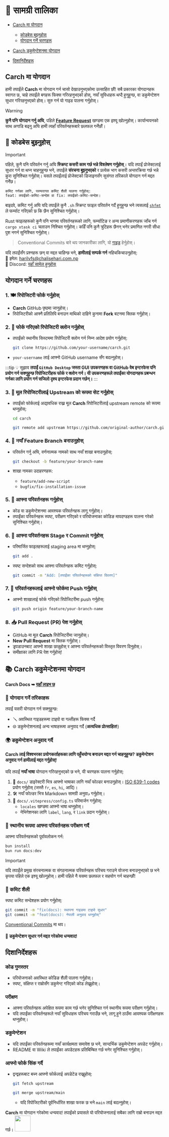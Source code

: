 # 📑 सामग्री तालिका

- [Carch मा योगदान](#carch-मा-योगदान)
  - [कोडबेस बुझ्नुहोस्](#📌-कोडबेस-बुझ्नुहोस्)
  - [योगदान गर्ने चरणहरू](#योगदान-गर्ने-चरणहरू)

- [Carch डकुमेन्टेशनमा योगदान](#📚-carch-डकुमेन्टेशनमा-योगदान)

- [दिशानिर्देशहरू](#दिशानिर्देशहरू)

## **Carch** मा योगदान

हामी तपाईंले **Carch** मा योगदान गर्न चासो देखाउनुभएकोमा उत्साहित छौं! सबै प्रकारका योगदानहरू स्वागत छ, चाहे तपाईंले बगहरू फिक्स गरिरहनुभएको होस्, नयाँ सुविधाहरू थप्दै हुनुहुन्छ, वा डकुमेन्टेशन सुधार गरिरहनुभएको होस्। सुरु गर्न यो गाइड पालना गर्नुहोस्।

> [!WARNING]  
> **कुनै पनि योगदान गर्नु अघि**, पहिले **[Feature Request](https://github.com/harilvfs/carch/issues/new?template=feature-reqests.yml)** खण्डमा एक इश्यू खोल्नुहोस्। कार्यान्वयनको साथ अगाडि बढ्नु अघि हामी त्यहाँ परिवर्तनहरूबारे छलफल गर्नेछौं।

## 📌 कोडबेस बुझ्नुहोस्

> [!IMPORTANT]
> पहिले, कुनै पनि परिवर्तन गर्नु अघि **स्क्रिप्ट कसरी काम गर्छ भन्ने विश्लेषण गर्नुहोस्**। यदि तपाईं प्रोजेक्टलाई सुधार गर्न वा थप्न चाहनुहुन्छ भने, तपाईंले **संरचना बुझ्नुभएको** र प्रत्येक भाग कसरी अन्तरक्रिया गर्छ भन्ने कुरा सुनिश्चित गर्नुहोस्। यसले तपाईंलाई प्रोजेक्टको डिजाइनसँग सुसंगत तरिकाले योगदान गर्न मद्दत गर्नेछ।
>
> ```md
> कमिट गर्नका लागि, परम्परागत कमिट शैली पालना गर्नुहोस्:
> feat: तपाईंको-कमिट-सन्देश वा fix: तपाईंको-कमिट-सन्देश।
> ```
>
> बाइदवे, कमिट गर्नु अघि यदि तपाईंले कुनै `.sh` स्क्रिप्ट फाइल परिवर्तन गर्दै हुनुहुन्छ भने त्यसलाई [`shfmt`](https://github.com/mvdan/sh) ले फर्म्याट गरिएको छ कि छैन सुनिश्चित गर्नुहोस्।
> 
> Rust फाइलहरूको कुनै पनि भागमा परिवर्तनहरूको लागि, फर्म्याटिङ र अन्य प्रमाणीकरणहरू जाँच गर्न `cargo xtask ci` चलाउन निश्चित गर्नुहोस्। कहिँ पनि कुनै त्रुटिहरू छैनन् भनेर प्रमाणित नगरी सीधा पुश नगर्न सुनिश्चित गर्नुहोस्।

> Conventional Commits बारे थप जानकारीका लागि, यो [गाइड](https://gist.github.com/harilvfs/53cc86aa79ea4642356540aadc6bd87d) हेर्नुहोस्।

यदि तपाईंसँग प्रश्नहरू छन् वा मद्दत चाहिन्छ भने, **हामीलाई सम्पर्क गर्न** नहिचकिचाउनुहोस्:  
📧 इमेल: <a href="mailto:harilvfs@chalisehari.com.np">harilvfs@chalisehari.com.np</a>  
💬 Discord: <a href="https://discord.com/invite/8NJWstnUHd">यहाँ सामेल हुनुहोस्</a>  

## योगदान गर्ने चरणहरू

### 1. 🍽️ रिपोजिटरी फोर्क गर्नुहोस्
- **Carch** GitHub पृष्ठमा जानुहोस्।
- रिपोजिटरीको आफ्नै प्रतिलिपि बनाउन माथिको दाहिने कुनामा **Fork** बटनमा क्लिक गर्नुहोस्।

### 2. 🌿 फोर्क गरिएको रिपोजिटरी क्लोन गर्नुहोस्
- तपाईंको स्थानीय सिस्टममा रिपोजिटरी क्लोन गर्न निम्न आदेश प्रयोग गर्नुहोस्:

  ```bash
  git clone https://github.com/your-username/carch.git
  ```

- `your-username` लाई आफ्नो GitHub username सँग बदल्नुहोस्।

:::tip :bulb: सुझाव
**तपाईं `GitHub Desktop` जस्ता GUI उपकरणहरू वा GitHub वेब इन्टरफेस पनि प्रयोग गर्न सक्नुहुन्छ रिपोजिटरीहरू फोर्क र क्लोन गर्न। यी उपकरणहरूले तपाईंका योगदानहरू प्रबन्धन गर्नका लागि प्रयोग गर्न सजिलो दृश्य इन्टरफेस प्रदान गर्छन्।**
:::

### 3. 🌱 मूल रिपोजिटरीलाई Upstream को रूपमा सेट गर्नुहोस्
- तपाईंको फोर्कलाई अद्यावधिक राख्न मूल **Carch** रिपोजिटरीलाई upstream remote को रूपमा थप्नुहोस्:

   ```bash
   cd carch
   ```

   ```bash
   git remote add upstream https://github.com/original-author/carch.git
   ```

### 4. 🍇 नयाँ Feature Branch बनाउनुहोस्
- परिवर्तन गर्नु अघि, वर्णनात्मक नामको साथ नयाँ शाखा बनाउनुहोस्:

   ```bash
   git checkout -b feature/your-branch-name
   ```

- शाखा नामका उदाहरणहरू:
  - `feature/add-new-script`
  - `bugfix/fix-installation-issue`

### 5. 🔧 आफ्ना परिवर्तनहरू गर्नुहोस्
- कोड वा डकुमेन्टेशनमा आवश्यक परिवर्तनहरू लागू गर्नुहोस्।
- तपाईंका परिवर्तनहरू स्पष्ट, परीक्षण गरिएको र परियोजनाका कोडिङ मापदण्डहरू पालना गरेको सुनिश्चित गर्नुहोस्।

### 6. 📝 आफ्ना परिवर्तनहरू Stage र Commit गर्नुहोस्
- परिमार्जित फाइलहरूलाई staging area मा थप्नुहोस्:

   ```bash
   git add .
   ```

- स्पष्ट सन्देशको साथ आफ्ना परिवर्तनहरू कमिट गर्नुहोस्:

   ```bash
   git commit -m "Add: [तपाईंका परिवर्तनहरूको संक्षिप्त विवरण]"
   ```

### 7. 🚀 परिवर्तनहरूलाई आफ्नो फोर्कमा Push गर्नुहोस्
- आफ्नो शाखालाई फोर्क गरिएको रिपोजिटरीमा push गर्नुहोस्:

   ```bash
   git push origin feature/your-branch-name
   ```

### 8. 📥 Pull Request (PR) पेश गर्नुहोस्
- GitHub मा मूल **Carch** रिपोजिटरीमा जानुहोस्।
- **New Pull Request** मा क्लिक गर्नुहोस्।
- ड्रपडाउनबाट आफ्नो शाखा छान्नुहोस् र आफ्ना परिवर्तनहरूको विस्तृत विवरण दिनुहोस्।
- समीक्षाका लागि PR पेश गर्नुहोस्!

## 📚 Carch डकुमेन्टेशनमा योगदान

#### **Carch Docs** ➥ [यहाँ लाइभ छ](https://github.com/carch-org/docs)  

### 🚀 योगदान गर्ने तरिकाहरू

तपाईं यसरी योगदान गर्न सक्नुहुन्छ:

- 🪛 अवस्थित गाइडहरूमा टाइपो वा गल्तीहरू फिक्स गर्दै  
- 🌐 डकुमेन्टेशनलाई अन्य भाषाहरूमा अनुवाद गर्दै (**अत्यधिक प्रोत्साहित!**)  

### 🌍 डकुमेन्टेशन अनुवाद गर्दै

#### Carch लाई विश्वभरका प्रयोगकर्ताहरूका लागि पहुँचयोग्य बनाउन मद्दत गर्न चाहनुहुन्छ? डकुमेन्टेशन अनुवाद गर्न हामीलाई मद्दत गर्नुहोस्!

यदि तपाईं **नयाँ भाषा** योगदान गरिरहनुभएको छ भने, यी चरणहरू पालना गर्नुहोस्:

1. 📁 `docs/` डाइरेक्टरी भित्र आफ्नो भाषाका लागि नयाँ फोल्डर बनाउनुहोस्। [ISO 639-1 codes](https://en.wikipedia.org/wiki/List_of_ISO_639-1_codes) प्रयोग गर्नुहोस् (जस्तै `fr`, `es`, `hi`, आदि)।  
2. 🛠️ नयाँ फोल्डर भित्र Markdown सामग्री अनुवाد गर्नुहोस्।  
3. 🧩 `docs/.vitepress/config.ts` परिमार्जन गर्नुहोस्:  
   - `locales` खण्डमा आफ्नो भाषा थप्नुहोस्।  
   - नेभिगेशनका लागि `label`, `lang`, र `link` प्रदान गर्नुहोस्।  

### 🧪 स्थानीय रूपमा आफ्ना परिवर्तनहरू परीक्षण गर्दै

आफ्ना परिवर्तनहरूको पूर्वावलोकन गर्न:

```sh
bun install
bun run docs:dev
```

> [!IMPORTANT]
> यदि तपाईंले प्रमुख संरचनात्मक वा संगठनात्मक परिवर्तनहरू परिचय गराउने योजना बनाउनुभएको छ भने कृपया पहिले एक इश्यू खोल्नुहोस्। हामी पहिले नै यसमा छलफल र सहयोग गर्न चाहन्छौं!

### 🧾 कमिट शैली

स्पष्ट कमिट सन्देशहरू प्रयोग गर्नुहोस्:

```sh
git commit -m "fix(docs): स्थापना गाइडमा टाइपो सुधार"
git commit -m "feat(docs): नेपाली अनुवाद थप्नुहोस्"
```

[Conventional Commits](https://gist.github.com/harilvfs/53cc86aa79ea4642356540aadc6bd87d) मा थप।

#### 🙌 डकुमेन्टेशन सुधार गर्न मद्दत गरेकोमा धन्यवाद!

## दिशानिर्देशहरू

### कोड गुणस्तर
- परियोजनाको अवस्थित कोडिङ शैली पालना गर्नुहोस्।
- स्पष्ट, संक्षिप्त र राम्रोसँग डकुमेन्ट गरिएको कोड लेख्नुहोस्।

### परीक्षण
- आफ्ना परिवर्तनहरू अपेक्षित रूपमा काम गर्छ भनेर सुनिश्चित गर्न स्थानीय रूपमा परीक्षण गर्नुहोस्।
- यदि तपाईंका परिवर्तनहरूले नयाँ सुविधाहरू परिचय गराउँछ भने, लागू हुने ठाउँमा आवश्यक परीक्षणहरू थप्नुहोस्।

### डकुमेन्टेशन
- यदि तपाईंका परिवर्तनहरूमा नयाँ कार्यक्षमता समावेश छ भने, सान्दर्भिक डकुमेन्टेशन अपडेट गर्नुहोस्।
- README वा Wiki ले तपाईंका अपडेटहरू प्रतिबिम्बित गर्छ भनेर सुनिश्चित गर्नुहोस्।

### आफ्नो फोर्क सिंक गर्दै
- द्वन्द्वहरूबाट बच्न आफ्नो फोर्कलाई अपडेटेड राख्नुहोस्:

   ```bash
   git fetch upstream
   ```
   ```bash
   git merge upstream/main
   ```
  - यदि रिपोजिटरीको पूर्वनिर्धारित शाखा फरक छ भने `main` लाई बदल्नुहोस्।

**Carch** मा योगदान गरेकोमा धन्यवाद! तपाईंको प्रयासले यो परियोजनालाई सबैका लागि राम्रो बनाउन मद्दत गर्छ। <img src="https://cdn-icons-png.flaticon.com/128/2279/2279398.png" width="50" />
